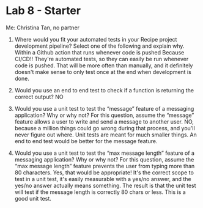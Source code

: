 # Lab 8 - Starter

Me: Christina Tan, no partner

1) Where would you fit your automated tests in your Recipe project development pipeline? Select one of the following and explain why.
Within a Github action that runs whenever code is pushed 
Because CI/CD!! They're automated tests, so they can easily be run whenever code is pushed. That will be more often than manually, and it definitely doesn't make sense to only test once at the end when development is done.

2) Would you use an end to end test to check if a function is returning the correct output? NO

3) Would you use a unit test to test the “message” feature of a messaging application? Why or why not? For this question, assume the “message” feature allows a user to write and send a message to another user.
NO, because a million things could go wrong during that process, and you'll never figure out where. Unit tests are meant for much smaller things. An end to end test would be better for the message feature.

4) Would you use a unit test to test the “max message length” feature of a messaging application? Why or why not? For this question, assume the “max message length” feature prevents the user from typing more than 80 characters.
Yes, that would be appropriate! It's the correct scope to test in a unit test, it's easily measurable with a yes/no answer, and the yes/no answer actually means something. The result is that the unit test will test if the message length is correctly 80 chars or less. This is a good unit test.

